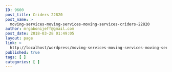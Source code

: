 ```yaml
---
ID: 9600
post_title: Criders 22820
post_name: >
  moving-services-moving-services-moving-services-criders-22820
author: mrgabonijeff@gmail.com
post_date: 2018-03-28 01:49:05
layout: page
link: >
  http://localhost/wordpress/moving-services-moving-services-moving-services-criders-22820/
published: true
tags: [ ]
categories: [ ]
---
```

